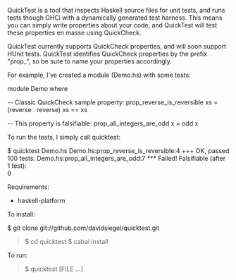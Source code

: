 QuickTest is a tool that inspects Haskell source files for unit tests, and runs tests though GHCi with a dynamically generated test harness. This means you can simply write properties about your code, and QuickTest will test these properties en masse using QuickCheck.

QuickTest currently supports QuickCheck properties, and will soon support HUnit tests. QuickTest identifies QuickCheck properties by the prefix "prop_", so be sure to name your properties accordingly.

For example, I've created a module (Demo.hs) with some tests:

   module Demo where
  
  -- Classic QuickCheck sample property:
  prop_reverse_is_reversible xs = (reverse . reverse) xs == xs
  
  -- This property is falsifiable:
  prop_all_integers_are_odd x = odd x

To run the tests, I simply call quicktest:

  $ quicktest Demo.hs 
  Demo.hs:prop_reverse_is_reversible:4 +++ OK, passed 100 tests.
  Demo.hs:prop_all_integers_are_odd:7 *** Failed! Falsifiable (after 1 test):  
  0

Requirements:

 * haskell-platform

To install:

  $ git clone git://github.com/davidsiegel/quicktest.git
  > $ cd quicktest
  > $ cabal install

To run:

  > $ quicktest [FILE ...]

